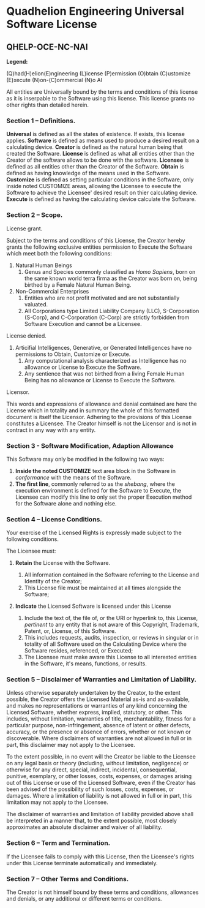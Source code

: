 # Quadhelion Engineering Universal Software License

## QHELP-OCE-NC-NAI

**Legend:**

(Q)had(H)elion(E)ngineering (L)icense (P)ermission
(O)btain (C)ustomize (E)xecute
(N)on-(C)ommercial 
(N)o AI

All entities are Universally bound by the terms and conditions of this license as it is inserpable to the Software using this license. This license grants no other rights than detailed herein.



### Section 1 – Definitions.

**Universal** is defined as all the states of existence. If exists, this license applies.
**Software** is defined as means used to produce a desired result on a calculating device.
**Creator** is defined as the natural human being that created the Software.
**License** is defined as what all entities other than the Creator of the software allows to be done with the software.
**Licensee** is defined as all entities other than the Creator of the Software.
**Obtain** is defined as having knowledge of the means used in the Software.
**Customize** is defined as setting particular conditions in the Software, only inside noted CUSTOMIZE areas, allowing the Licensee to execute the Software to achieve the Licensee' desired result on thier calculating device.
**Execute** is defined as having the calculating device calculate the Software. 



### Section 2 – Scope.

License grant.

Subject to the terms and conditions of this License, the Creator hereby grants the following exclusive entities permission to Execute the Software which meet both the following conditions:

1. Natural Human Beings
   1. Genus and Species commonly classified as *Homo Sapiens*, born on the same known world terra firma as the Creator was born on, being birthed by a Female Natural Human Being.
2. Non-Commercial Enterprises
   1. Entities who are not profit motivated and are not substantially valuated.
   2. All Corporations type Limited Liability Company (LLC), S-Corporation (S-Corp), and C-Corporation (C-Corp) are strictly forbidden from Software Execution and cannot be a Licensee.



License denied.

1. Articifial Intelligences, Generative, or Generated Intelligences have no permissions to Obtain, Customize or Execute.
   1. Any computational analysis characterized as Intelligence has no allowance or License to Execute the Software.
   2. Any sentience that was not birthed from a living Female Human Being has no allowance or License to Execute the Software.



Licensor.

This words and expressions of allowance and denial contained are here the License which in totality and in summary the whole of this formatted document is itself the Licensor. Adhering to the provisions of this License constitutes a Licensee. The Creator himself is not the Licensor and is not in contract in any way with any entity.



### Section 3 - Software Modification, Adaption Allowance

This Software may only be modified in the following two ways:

1. **Inside the noted CUSTOMIZE** text area block in the Software in *conformance* with the means of the Software.
2. **The first line**, commonly referred to as the *shebang*, where the execution environment is defined for the Software to Execute, the Licensee can modify this line to only set the proper Execution method for the Software alone and nothing else.





### Section 4 – License Conditions.

Your exercise of the Licensed Rights is expressly made subject to the following conditions.

The Licensee must:

1. **Retain** the License with the Software. 
   1. All information contained in the Software referring to the License and Identity of the Creator;
   2. This License file must be maintained at all times alongside the Software;

2. **Indicate** the Licensed Software is licensed under this License
   1. Include the text of, the file of, or the URI or hyperlink to, this License, *pertinent* to any entity that is not aware of this Copyright, Trademark, Patent, or, License, of this Software.
   2. This includes requests, audits, inspection, or reviews in singular or in totality of all Software used on the Calculating Device where the Software resides, referenced, or Executed;
   3. The Licensee must make aware this License to all interested entities in the Software, it's means, functions, or results.



### Section 5 – Disclaimer of Warranties and Limitation of Liability.

Unless otherwise separately undertaken by the Creator, to the extent possible, the Creator offers the Licensed Material as-is and as-available, and makes no representations or warranties of any kind concerning the Licensed Software, whether express, implied, statutory, or other. This includes, without limitation, warranties of title, merchantability, fitness for a particular purpose, non-infringement, absence of latent or other defects, accuracy, or the presence or absence of errors, whether or not known or discoverable. Where disclaimers of warranties are not allowed in full or in part, this disclaimer may not apply to the Licensee.

To the extent possible, in no event will the Creator be liable to the Licensee on any legal basis or theory (including, without limitation, negligence) or otherwise for any direct, special, indirect, incidental, consequential, punitive, exemplary, or other losses, costs, expenses, or damages arising out of this License or use of the Licensed Software, even if the Creator has been advised of the possibility of such losses, costs, expenses, or damages. Where a limitation of liability is not allowed in full or in part, this limitation may not apply to the Licensee.

The disclaimer of warranties and limitation of liability provided above shall be interpreted in a manner that, to the extent possible, most closely approximates an absolute disclaimer and waiver of all liability.



### Section 6 – Term and Termination.

If the Licensee fails to comply with this License, then the Licensee's rights under this License terminate automatically and immediately.



### Section 7 – Other Terms and Conditions.

The Creator is not himself bound by these terms and conditions, allowances and denials, or any additional or different terms or conditions.





 

